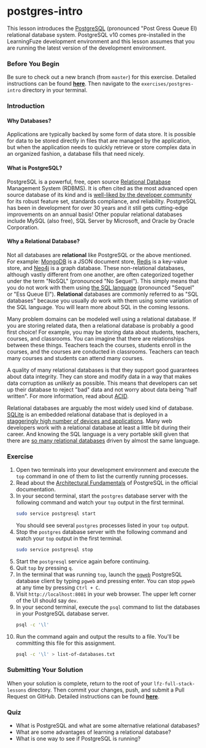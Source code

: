 # postgres-intro

This lesson introduces the [PostgreSQL](https://www.postgresql.org/) (pronounced "Post Gress Queue El) relational database system. PostgreSQL v10 comes pre-installed in the LearningFuze development environment and this lesson assumes that you are running the latest version of the development environment.

### Before You Begin

Be sure to check out a new branch (from `master`) for this exercise. Detailed instructions can be found [**here**](../../guides/before-each-exercise.md). Then navigate to the `exercises/postgres-intro` directory in your terminal.

### Introduction

#### Why Databases?

Applications are typically backed by some form of data store. It is possible for data to be stored directly in files that are managed by the application, but when the application needs to quickly retrieve or store complex data in an organized fashion, a database fills that need nicely.

#### What is PostgreSQL?

PostgreSQL is a powerful, free, open source [Relational Database](https://en.wikipedia.org/wiki/Relational_database) Management System (RDBMS). It is often cited as the most advanced open source database of its kind and is [well-liked by the developer community](https://insights.stackoverflow.com/survey/2019#technology-_-most-loved-dreaded-and-wanted-databases) for its robust feature set, standards compliance, and reliability. PostgreSQL has been in development for over 30 years and it still gets cutting-edge improvements on an annual basis! Other popular relational databases include MySQL (also free), SQL Server by Microsoft, and Oracle by Oracle Corporation.

#### Why a Relational Database?

Not all databases are **relational** like PostgreSQL or the above mentioned. For example: [MongoDB](https://www.mongodb.com/) is a JSON document store, [Redis](https://redis.io/) is a key-value store, and [Neo4j](https://neo4j.com/) is a graph database. These non-relational databases, although vastly different from one another, are often categorized together under the term "NoSQL" (pronounced "No Sequel"). This simply means that you do not work with them using [the SQL language](https://en.wikipedia.org/wiki/SQL) (pronounced "Sequel" or "Ess Queue El"). **Relational** databases are commonly referred to as "SQL databases" because you usually _do_ work with them using some variation of the SQL language. You will learn more about SQL in the coming lessons.

Many problem domains can be modeled well using a relational database. If you are storing related data, then a relational database is probably a good first choice! For example, you may be storing data about students, teachers, courses, and classrooms. You can imagine that there are relationships between these things. Teachers teach the courses, students enroll in the courses, and the courses are conducted in classrooms. Teachers can teach many courses and students can attend many courses.

A quality of many relational databases is that they support good guarantees about data integrity. They can store and modify data in a way that makes data corruption as _unlikely_ as possible. This means that developers can set up their database to reject "bad" data and not worry about data being "half written". For more information, read about [ACID](https://en.wikipedia.org/wiki/ACID).

Relational databases are arguably the most widely used kind of database. [SQLite](https://www.sqlite.org/index.html) is an embedded relational database that is deployed in a [staggeringly high number of devices and applications](https://www.sqlite.org/mostdeployed.html). Many web developers work with a relational database at least a little bit during their career. And knowing the SQL language is a very portable skill given that there are [so many relational databases](https://en.wikipedia.org/wiki/List_of_relational_database_management_systems) driven by almost the same language.

### Exercise

1. Open two terminals into your development environment and execute the `top` command in one of them to list the currently running processes.
1. Read about the [Architectural Fundamentals](https://www.postgresql.org/docs/10/tutorial-arch.html) of PostgreSQL in the official documentation.
1. In your second terminal, start the `postgres` database server with the following command and watch your `top` output in the first terminal.
    ```bash
    sudo service postgresql start
    ```
    You should see several `postgres` processes listed in your `top` output.
1. Stop the `postgres` database server with the following command and watch your `top` output in the first terminal.
    ```bash
    sudo service postgresql stop
    ```
1. Start the `postgresql` service again before continuing.
1. Quit `top` by pressing `q`.
1. In the terminal that was running `top`, launch the [`pgweb`](https://github.com/sosedoff/pgweb) PostgreSQL database client by typing `pgweb` and pressing enter. You can stop `pgweb` at any time by pressing `Ctrl + C`.
1. Visit `http://localhost:8081` in your web browser. The upper left corner of the UI should say `dev`.
1. In your second terminal, execute the `psql` command to list the databases in your PostgreSQL database server.
    ```bash
    psql -c '\l'
    ```
1. Run the command again and output the results to a file. You'll be committing this file for this assignment.
    ```bash
    psql -c '\l' > list-of-databases.txt
    ```

### Submitting Your Solution

When your solution is complete, return to the root of your `lfz-full-stack-lessons` directory. Then commit your changes, push, and submit a Pull Request on GitHub. Detailed instructions can be found [**here**](../../guides/after-each-exercise.md).

### Quiz

- What is PostgreSQL and what are some alternative relational databases?
- What are some advantages of learning a relational database?
- What is one way to see if PostgreSQL is running?
